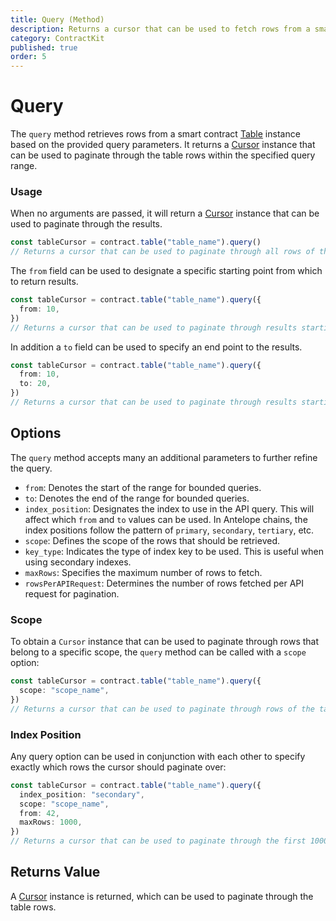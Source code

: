 ```yaml
---
title: Query (Method)
description: Returns a cursor that can be used to fetch rows from a smart contract table following a set of query parameters.
category: ContractKit
published: true
order: 5
---
```


# Query

The `query` method retrieves rows from a smart contract [Table](#) instance based on the provided query parameters. It returns a [Cursor](/docs/contract-kit/cursor) instance that can be used to paginate through the table rows within the specified query range.

### Usage

When no arguments are passed, it will return a [Cursor](/docs/contract-kit/cursor) instance that can be used to paginate through the results.

```typescript
const tableCursor = contract.table("table_name").query()
// Returns a cursor that can be used to paginate through all rows of the 'table_name' table.
```

The `from` field can be used to designate a specific starting point from which to return results.

```typescript
const tableCursor = contract.table("table_name").query({
  from: 10,
})
// Returns a cursor that can be used to paginate through results starting at the result where the primary key is 10
```

In addition a `to` field can be used to specify an end point to the results.

```typescript
const tableCursor = contract.table("table_name").query({
  from: 10,
  to: 20,
})
// Returns a cursor that can be used to paginate through results starting at the result where the primary key is 10 and ending at 20
```

## Options

The `query` method accepts many an additional parameters to further refine the query.

- `from`: Denotes the start of the range for bounded queries.
- `to`: Denotes the end of the range for bounded queries.
- `index_position`: Designates the index to use in the API query. This will affect which `from` and `to` values can be used. In Antelope chains, the index positions follow the pattern of `primary`, `secondary`, `tertiary`, etc.
- `scope`: Defines the scope of the rows that should be retrieved.
- `key_type`: Indicates the type of index key to be used. This is useful when using secondary indexes.
- `maxRows`: Specifies the maximum number of rows to fetch.
- `rowsPerAPIRequest`: Determines the number of rows fetched per API request for pagination.

### Scope

To obtain a `Cursor` instance that can be used to paginate through rows that belong to a specific scope, the `query` method can be called with a `scope` option:

```typescript
const tableCursor = contract.table("table_name").query({
  scope: "scope_name",
})
// Returns a cursor that can be used to paginate through rows of the table with the 'scope_name' scope.
```

### Index Position

Any query option can be used in conjunction with each other to specify exactly which rows the cursor should paginate over:

```typescript
const tableCursor = contract.table("table_name").query({
  index_position: "secondary",
  scope: "scope_name",
  from: 42,
  maxRows: 1000,
})
// Returns a cursor that can be used to paginate through the first 1000 rows of the table with the 'scope_name' scope, starting from secondary index value 42.
```

## Returns Value

A [Cursor](/docs/contract-kit/table-class) instance is returned, which can be used to paginate through the table rows.
